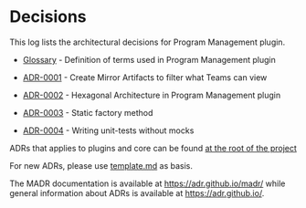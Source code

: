 # Decisions

This log lists the architectural decisions for Program Management plugin.

* [Glossary](../glossary.md) - Definition of terms used in Program Management plugin

* [ADR-0001](0001-mirror-milestones.md) - Create Mirror Artifacts to filter what Teams can view
* [ADR-0002](0002-hexagonal-architecture.md) - Hexagonal Architecture in Program Management plugin
* [ADR-0003](0003-static-factory-method.md) - Static factory method
* [ADR-0004](0004-mock-free-tests.md) - Writing unit-tests without mocks

ADRs that applies to plugins and core can be found [at the root of the project](../../../../docs/decisions/README.md)

For new ADRs, please use [template.md](../../../../docs/decisions/template.md) as basis.

The MADR documentation is available at <https://adr.github.io/madr/> while general information about ADRs is available at <https://adr.github.io/>.
